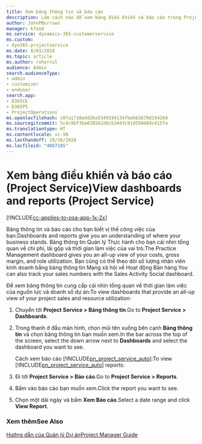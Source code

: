 ```yaml
---
title: Xem bảng thông tin và báo cáo
description: Làm cách nào để xem bảng điều khiển và báo cáo trong Project Service
author: JohnPBurrows
manager: kfend
ms.service: dynamics-365-customerservice
ms.custom:
- dyn365-projectservice
ms.date: 8/03/2018
ms.topic: article
ms.author: ruhercul
audience: Admin
search.audienceType:
- admin
- customizer
- enduser
search.app:
- D365CE
- D365PS
- ProjectOperations
ms.openlocfilehash: c07a1710edd26a5349194134fbebb3679d194268
ms.sourcegitcommit: 5c4c9bf3ba018562d6cb3443c01d550489c415fa
ms.translationtype: HT
ms.contentlocale: vi-VN
ms.lasthandoff: 10/16/2020
ms.locfileid: "4087185"
---
```

# <a name="view-dashboards-and-reports-project-service"></a><span data-ttu-id="f531e-103">Xem bảng điều khiển và báo cáo (Project Service)</span><span class="sxs-lookup"><span data-stu-id="f531e-103">View dashboards and reports (Project Service)</span></span>

[!INCLUDE[cc-applies-to-psa-app-1x-2x](../includes/cc-applies-to-psa-app-1x-2x.md)]

<span data-ttu-id="f531e-104">Bảng thông tin và báo cáo cho bạn biết vị thế công việc của bạn.</span><span class="sxs-lookup"><span data-stu-id="f531e-104">Dashboards and reports give you an understanding of where your business stands.</span></span> <span data-ttu-id="f531e-105">Bảng thông tin Quản lý Thực hành cho bạn cái nhìn tổng quan về chi phí, lãi gộp và thời gian làm việc của vai trò.</span><span class="sxs-lookup"><span data-stu-id="f531e-105">The Practice Management dashboard gives you an all-up view of your costs, gross margin, and role utilization.</span></span> <span data-ttu-id="f531e-106">Bạn cũng có thể theo dõi số lượng nhân viên kinh doanh bằng bảng thông tin Mạng xã hội về Hoạt động Bán hàng.</span><span class="sxs-lookup"><span data-stu-id="f531e-106">You can also track your sales numbers with the Sales Activity Social dashboard.</span></span>  
  
 <span data-ttu-id="f531e-107">Để xem bảng thông tin cung cấp cái nhìn tổng quan về thời gian làm việc của nguồn lực và doanh số dự án:</span><span class="sxs-lookup"><span data-stu-id="f531e-107">To view dashboards that provide an all-up view of your project sales and resource utilization:</span></span>  
  
1. <span data-ttu-id="f531e-108">Chuyển tới **Project Service > Bảng thông tin**.</span><span class="sxs-lookup"><span data-stu-id="f531e-108">Go to **Project Service > Dashboards**.</span></span>  
  
2. <span data-ttu-id="f531e-109">Trong thanh ở đầu màn hình, chọn mũi tên xuống bên cạnh **Bảng thông tin** và chọn bảng thông tin bạn muốn xem.</span><span class="sxs-lookup"><span data-stu-id="f531e-109">In the bar across the top of the screen, select the down arrow next to **Dashboards** and select the dashboard you want to see.</span></span>  
  
   <span data-ttu-id="f531e-110">Cách xem báo cáo [!INCLUDE[pn_project_service_auto](../includes/pn-project-service-auto.md)]:</span><span class="sxs-lookup"><span data-stu-id="f531e-110">To view [!INCLUDE[pn_project_service_auto](../includes/pn-project-service-auto.md)] reports:</span></span>  
  
3. <span data-ttu-id="f531e-111">Đi tới **Project Service > Báo cáo**.</span><span class="sxs-lookup"><span data-stu-id="f531e-111">Go to **Project Service > Reports**.</span></span>  
  
4. <span data-ttu-id="f531e-112">Bấm vào báo cáo bạn muốn xem.</span><span class="sxs-lookup"><span data-stu-id="f531e-112">Click the report you want to see.</span></span>  
  
5. <span data-ttu-id="f531e-113">Chọn một dải ngày và bấm **Xem Báo cáo**.</span><span class="sxs-lookup"><span data-stu-id="f531e-113">Select a date range and click **View Report**.</span></span>  
  
### <a name="see-also"></a><span data-ttu-id="f531e-114">Xem thêm</span><span class="sxs-lookup"><span data-stu-id="f531e-114">See Also</span></span>  
 [<span data-ttu-id="f531e-115">Hướng dẫn của Quản lý Dự án</span><span class="sxs-lookup"><span data-stu-id="f531e-115">Project Manager Guide</span></span>](../psa/project-manager-guide.md)
